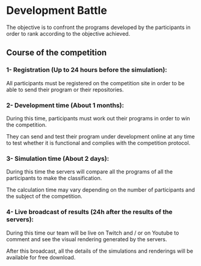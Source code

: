 # Development Battle
The objective is to confront the programs developed by the participants in order to rank according to the objective achieved.

## Course of the competition
### 1- Registration (Up to 24 hours before the simulation):
All participants must be registered on the competition site in order to be able to send their program or their repositories.
### 2- Development time (About 1 months):
During this time, participants must work out their programs in order to win the competition.

They can send and test their program under development online at any time to test whether it is functional and complies with the competition protocol.
### 3-  Simulation time (About 2 days):
During this time the servers will compare all the programs of all the participants to make the classification.

The calculation time may vary depending on the number of participants and the subject of the competition.
### 4- Live broadcast of results (24h after the results of the servers):
During this time our team will be live on Twitch and / or on Youtube to comment and see the visual rendering generated by the servers.

After this broadcast, all the details of the simulations and renderings will be available for free download.
